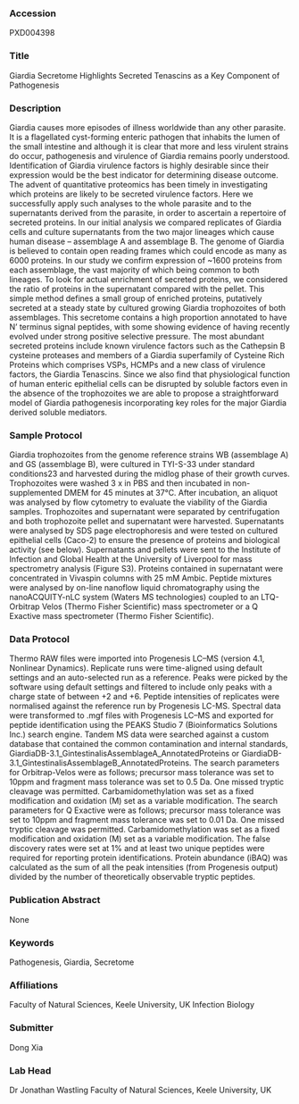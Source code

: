 ### Accession
PXD004398

### Title
Giardia Secretome Highlights Secreted Tenascins as a Key Component of Pathogenesis

### Description
Giardia causes more episodes of illness worldwide than any other parasite. It is a flagellated cyst-forming enteric pathogen that inhabits the lumen of the small intestine and although it is clear that more and less virulent strains do occur, pathogenesis and virulence of Giardia remains poorly understood. Identification of Giardia virulence factors is highly desirable since their expression would be the best indicator for determining disease outcome. The advent of quantitative proteomics has been timely in investigating which proteins are likely to be secreted virulence factors. Here we successfully apply such analyses to the whole parasite and to the supernatants derived from the parasite, in order to ascertain a repertoire of secreted proteins. In our initial analysis we compared replicates of Giardia cells and culture supernatants from the two major lineages which cause human disease – assemblage A and assemblage B. The genome of Giardia is believed to contain open reading frames which could encode as many as 6000 proteins. In our study we confirm expression of ~1600 proteins from each assemblage, the vast majority of which being common to both lineages. To look for actual enrichment of secreted proteins, we considered the ratio of proteins in the supernatant compared with the pellet. This simple method defines a small group of enriched proteins, putatively secreted at a steady state by cultured growing Giardia trophozoites of both assemblages. This secretome contains a high proportion annotated to have N’ terminus signal peptides, with some showing evidence of having recently evolved under strong positive selective pressure. The most abundant secreted proteins include known virulence factors such as the Cathepsin B cysteine proteases and members of a Giardia superfamily of Cysteine Rich Proteins which comprises VSPs, HCMPs and a new class of virulence factors, the Giardia Tenascins. Since we also find that physiological function of human enteric epithelial cells can be disrupted by soluble factors even in the absence of the trophozoites we are able to propose a straightforward model of Giardia pathogenesis incorporating key roles for the major Giardia derived soluble mediators.

### Sample Protocol
Giardia trophozoites from the genome reference strains WB (assemblage A) and GS (assemblage B), were cultured in TYI-S-33 under standard conditions23 and harvested during the midlog phase of their growth curves. Trophozoites were washed 3 x in PBS and then incubated in non-supplemented DMEM for 45 minutes at 37°C. After incubation, an aliquot was analysed by flow cytometry to evaluate the viability of the Giardia samples. Trophozoites and supernatant were separated by centrifugation and both trophozoite pellet and supernatant were harvested. Supernatants were analysed by SDS page electrophoresis and were tested on cultured epithelial cells (Caco-2) to ensure the presence of proteins and biological activity (see below). Supernatants and pellets were sent to the Institute of Infection and Global Health at the University of Liverpool for mass spectrometry analysis (Figure S3). Proteins contained in supernatant were concentrated in Vivaspin columns with 25 mM Ambic. Peptide mixtures were analysed by on-line nanoflow liquid chromatography using the nanoACQUITY-nLC system (Waters MS technologies) coupled to an LTQ-Orbitrap Velos (Thermo Fisher Scientific) mass spectrometer or a Q Exactive mass spectrometer (Thermo Fisher Scientific).

### Data Protocol
Thermo RAW files were imported into Progenesis LC–MS (version 4.1, Nonlinear Dynamics). Replicate runs were time-aligned using default settings and an auto-selected run as a reference. Peaks were picked by the software using default settings and filtered to include only peaks with a charge state of between +2 and +6. Peptide intensities of replicates were normalised against the reference run by Progenesis LC-MS. Spectral data were transformed to .mgf files with Progenesis LC–MS and exported for peptide identification using the PEAKS Studio 7 (Bioinformatics Solutions Inc.) search engine. Tandem MS data were searched against a custom database that contained the common contamination and internal standards, GiardiaDB-3.1_GintestinalisAssemblageA_AnnotatedProteins or GiardiaDB-3.1_GintestinalisAssemblageB_AnnotatedProteins. The search parameters for Orbitrap-Velos were as follows; precursor mass tolerance was set to 10ppm and fragment mass tolerance was set to 0.5 Da. One missed tryptic cleavage was permitted. Carbamidomethylation was set as a fixed modification and oxidation (M) set as a variable modification. The search parameters for Q Exactive were as follows; precursor mass tolerance was set to 10ppm and fragment mass tolerance was set to 0.01 Da. One missed tryptic cleavage was permitted. Carbamidomethylation was set as a fixed modification and oxidation (M) set as a variable modification. The false discovery rates were set at 1% and at least two unique peptides were required for reporting protein identifications. Protein abundance (iBAQ) was calculated as the sum of all the peak intensities (from Progenesis output) divided by the number of theoretically observable tryptic peptides.

### Publication Abstract
None

### Keywords
Pathogenesis, Giardia, Secretome

### Affiliations
Faculty of Natural Sciences, Keele University, UK
Infection Biology

### Submitter
Dong Xia

### Lab Head
Dr Jonathan Wastling
Faculty of Natural Sciences, Keele University, UK



